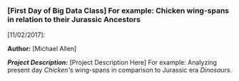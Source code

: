 

### [First Day of Big Data Class] For example: Chicken wing-spans in relation to their Jurassic Ancestors

[11/02/2017]:

**Author:** [Michael Allen]


__*Project Description:*__ [Project Description Here] For example: Analyzing present day *Chicken's* wing-spans in comparison to Jurassic era *Dinosaurs.*
